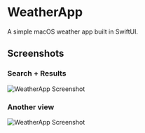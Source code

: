# WeatherApp

A simple macOS weather app built in SwiftUI.

## Screenshots

### Search + Results
![WeatherApp Screenshot](https://github.com/Soham1903/WeatherApp/blob/main/WeatherApp/Screenshots/ss1.png)

### Another view
![WeatherApp Screenshot](https://github.com/Soham1903/WeatherApp/blob/main/WeatherApp/Screenshots/ss2.png)
